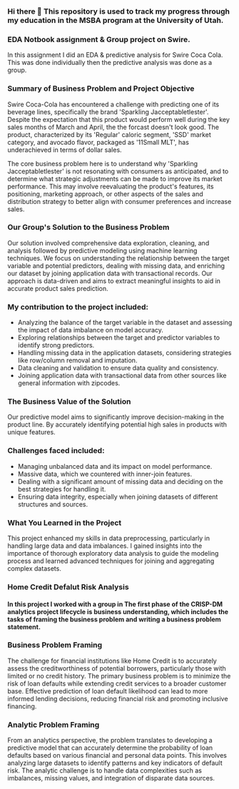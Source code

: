 ### Hi there 👋 This repository is used to track my progress through my education in the MSBA program at the University of Utah. 
### EDA Notbook assignment & Group project on Swire.
In this assignment I did an EDA & predictive analysis for Swire Coca Cola. This was done individually then the predictive analysis was done as a group. 
### Summary of Business Problem and Project Objective
Swire Coca-Cola has encountered a challenge with predicting one of its beverage lines, specifically the brand 'Sparkling Jacceptabletlester'. Despite the expectation that this product would perform well during the key sales months of March and April, the the forcast doesn't look good. The product, characterized by its 'Regular' caloric segment, 'SSD' market category, and avocado flavor, packaged as '11Small MLT', has underachieved in terms of dollar sales.

The core business problem here is to understand why 'Sparkling Jacceptabletlester' is not resonating with consumers as anticipated, and to determine what strategic adjustments can be made to improve its market performance. This may involve reevaluating the product's features, its positioning, marketing approach, or other aspects of the sales and distribution strategy to better align with consumer preferences and increase sales.

### Our Group's Solution to the Business Problem
Our solution involved comprehensive data exploration, cleaning, and analysis followed by predictive modeling using machine learning techniques. We focus on understanding the relationship between the target variable and potential predictors, dealing with missing data, and enriching our dataset by joining application data with transactional records. Our approach is data-driven and aims to extract meaningful insights to aid in accurate product sales prediction.

### My contribution to the project included:
- Analyzing the balance of the target variable in the dataset and assessing the impact of data imbalance on model accuracy.
- Exploring relationships between the target and predictor variables to identify strong predictors.
- Handling missing data in the application datasets, considering strategies like row/column removal and imputation.
- Data cleaning and validation to ensure data quality and consistency.
- Joining application data with transactional data from other sources like general information with zipcodes. 

### The Business Value of the Solution
Our predictive model aims to significantly improve decision-making in the product line. By accurately identifying potential high sales in products with unique features. 

### Challenges faced included:
- Managing unbalanced data and its impact on model performance.
- Massive data, which we countered with inner-join features.
- Dealing with a significant amount of missing data and deciding on the best strategies for handling it.
- Ensuring data integrity, especially when joining datasets of different structures and sources.
### What You Learned in the Project
This project enhanced my skills in data preprocessing, particularly in handling large data and data imbalances. I gained insights into the importance of thorough exploratory data analysis to guide the modeling process and learned advanced techniques for joining and aggregating complex datasets.


### Home Credit Defalut Risk Analysis
#### In this project I worked with a group in The first phase of the CRISP-DM analytics project lifecycle is business understanding, which includes the tasks of framing the business problem and writing a business problem statement.
### Business Problem Framing
The challenge for financial institutions like Home Credit is to accurately assess the creditworthiness of potential borrowers, particularly those with limited or no credit history. The primary business problem is to minimize the risk of loan defaults while extending credit services to a broader customer base. Effective prediction of loan default likelihood can lead to more informed lending decisions, reducing financial risk and promoting inclusive financing.

### Analytic Problem Framing
From an analytics perspective, the problem translates to developing a predictive model that can accurately determine the probability of loan defaults based on various financial and personal data points. This involves analyzing large datasets to identify patterns and key indicators of default risk. The analytic challenge is to handle data complexities such as imbalances, missing values, and integration of disparate data sources.
<!--
**tomkings3/tomkings3** is a ✨ _special_ ✨ repository because its `README.md` (this file) appears on your GitHub profile.

Here are some ideas to get you started:

- 🔭 I’m currently working on ...
- 🌱 I’m currently learning ...
- 👯 I’m looking to collaborate on ...
- 🤔 I’m looking for help with ...
- 💬 Ask me about ...
- 📫 How to reach me: ...
- 😄 Pronouns: ...
- ⚡ Fun fact: ...
-->

